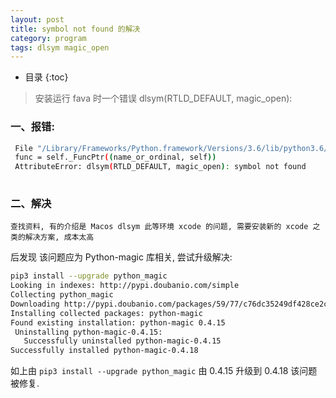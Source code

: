 ```yaml
---
layout: post
title: symbol not found 的解决
category: program
tags: dlsym magic_open
---
```


* 目录
{:toc}

> 安装运行 fava 时一个错误 dlsym(RTLD_DEFAULT, magic_open):   

### 一、报错:  
   ```bash
    File "/Library/Frameworks/Python.framework/Versions/3.6/lib/python3.6/ctypes/__init__.py", line 366, in __getitem__
    func = self._FuncPtr((name_or_ordinal, self))  
    AttributeError: dlsym(RTLD_DEFAULT, magic_open): symbol not found  
    
   ```  
  


### 二、解决    
 
    查找资料, 有的介绍是 Macos dlsym 此等环境 xcode 的问题, 需要安装新的 xcode 之类的解决方案, 成本太高  
    
后发现 该问题应为 Python-magic 库相关, 尝试升级解决:    

   ```bash
   pip3 install --upgrade python_magic  
Looking in indexes: http://pypi.doubanio.com/simple  
Collecting python_magic  
  Downloading http://pypi.doubanio.com/packages/59/77/c76dc35249df428ce2c38a3196e2b2e8f9d2f847a8ca1d4d7a3973c28601/python_magic-0.4.18-py2.py3-none-any.whl
Installing collected packages: python-magic    
  Found existing installation: python-magic 0.4.15  
    Uninstalling python-magic-0.4.15:  
      Successfully uninstalled python-magic-0.4.15  
Successfully installed python-magic-0.4.18  
   ```  
   
如上由 `pip3 install --upgrade python_magic` 由 0.4.15 升级到 0.4.18 该问题被修复.  

